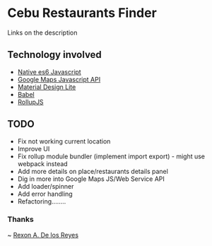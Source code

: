 # Cebu Restaurants Finder
Links on the description

## Technology involved
  * [Native es6 Javascript](https://developer.mozilla.org/bm/docs/Web/JavaScript)
  * [Google Maps Javascript API](https://developers.google.com/maps/documentation/javascript/)
  * [Material Design Lite](https://getmdl.io/)
  * [Babel](https://babeljs.io/)
  * [RollupJS](https://rollupjs.org/)


## TODO
* Fix not working current location
* Improve UI
* Fix rollup module bundler (implement import export) - might use webpack instead
* Add more details on place/restaurants details panel
* Dig in more into Google Maps JS/Web Service API
* Add loader/spinner
* Add error handling
* Refactoring........


### Thanks
~ [Rexon A. De los Reyes](http://xrexonx.github.io)
